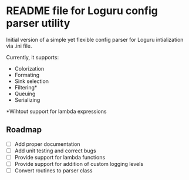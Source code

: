 # README file for Loguru config parser utility

Initial version of a simple yet flexible config parser for Loguru intialization via .ini file.

Currently, it supports:

- Colorization
- Formating
- Sink selection
- Filtering*
- Queuing
- Serializing

*Wihtout support for lambda expressions

## Roadmap

- [ ] Add proper documentation
- [ ] Add unit testing and correct bugs
- [ ] Provide support for lambda functions
- [ ] Provide support for addition of custom logging levels
- [ ] Convert routines to parser class
